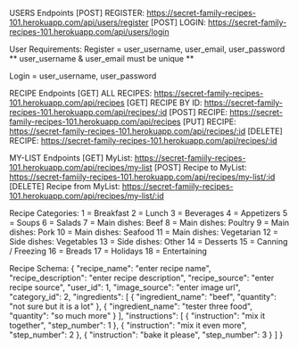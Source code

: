 USERS Endpoints
[POST] REGISTER: https://secret-family-recipes-101.herokuapp.com/api/users/register
[POST] LOGIN: https://secret-family-recipes-101.herokuapp.com/api/users/login

User Requirements:
Register = user_username, user_email, user_password ** user_username & user_email must be unique **

Login = user_username, user_password

RECIPE Endpoints
[GET] ALL RECIPES: https://secret-family-recipes-101.herokuapp.com/api/recipes
[GET] RECIPE BY ID: https://secret-family-recipes-101.herokuapp.com/api/recipes/:id
[POST] RECIPE: https://secret-family-recipes-101.herokuapp.com/api/recipes
[PUT] RECIPE: https://secret-family-recipes-101.herokuapp.com/api/recipes/:id
[DELETE] RECIPE: https://secret-family-recipes-101.herokuapp.com/api/recipes/:id

MY-LIST Endpoints
[GET] MyList: https://secret-famiily-recipes-101.herokuapp.com/api/recipes/my-list
[POST] Recipe to MyList: https://secret-famiily-recipes-101.herokuapp.com/api/recipes/my-list/:id
[DELETE] Recipe from MyList: https://secret-famiily-recipes-101.herokuapp.com/api/recipes/my-list/:id

Recipe Categories:
1 = Breakfast
2 = Lunch
3 = Beverages
4 = Appetizers
5 = Soups
6 = Salads
7 = Main dishes: Beef
8 = Main dishes: Poultry
9 = Main dishes: Pork
10 = Main dishes: Seafood
11 = Main dishes: Vegetarian
12 = Side dishes: Vegetables
13 = Side dishes: Other
14 = Desserts
15 = Canning / Freezing
16 = Breads
17 = Holidays
18 = Entertaining

Recipe Schema:
{
  "recipe_name": "enter recipe name",  
  "recipe_description": "enter recipe description",
  "recipe_source": "enter recipe source",
  "user_id": 1,
  "image_source": "enter image url",
  "category_id": 2,
  "ingredients": [
    {
      "ingredient_name": "beef",
      "quantity": "not sure but it is a lot"
    },
    {
      "ingredient_name": "tester three food",
      "quantity": "so much more"
    }
  ],
  "instructions": [
    {
      "instruction": "mix it together",
      "step_number": 1
    },
    {
      "instruction": "mix it even more",
      "step_number": 2
   },
   {
      "instruction": "bake it please",
      "step_number": 3
   }
  ]
}